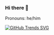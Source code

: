 ### Hi there 👋

Pronouns: he/him

[![GitHub Trends SVG](https://api.githubtrends.io/user/svg/manchicken/langs?time_range=one_year&loc_metric=changed&compact=True&theme=synthwaves)](https://githubtrends.io)

<!--
**manchicken/manchicken** is a ✨ _special_ ✨ repository because its `README.md` (this file) appears on your GitHub profile.

Here are some ideas to get you started:

- 🔭 I’m currently working on ...
- 🌱 I’m currently learning ...
- 👯 I’m looking to collaborate on ...
- 🤔 I’m looking for help with ...
- 💬 Ask me about ...
- 📫 How to reach me: ...
- 😄 Pronouns: ...
- ⚡ Fun fact: ...
-->
